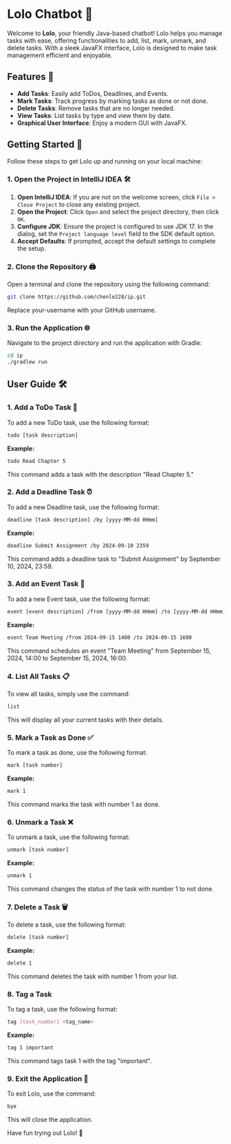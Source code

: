 # Lolo Chatbot 🤖

Welcome to **Lolo**, your friendly Java-based chatbot! Lolo helps you manage tasks with ease, offering functionalities to add, list, mark, unmark, and delete tasks. With a sleek JavaFX interface, Lolo is designed to make task management efficient and enjoyable.

## Features 🌟

- **Add Tasks**: Easily add ToDos, Deadlines, and Events.
- **Mark Tasks**: Track progress by marking tasks as done or not done.
- **Delete Tasks**: Remove tasks that are no longer needed.
- **View Tasks**: List tasks by type and view them by date.
- **Graphical User Interface**: Enjoy a modern GUI with JavaFX.

## Getting Started 🚀

Follow these steps to get Lolo up and running on your local machine:

### 1. Open the Project in IntelliJ IDEA 🛠️

1. **Open IntelliJ IDEA**: If you are not on the welcome screen, click `File > Close Project` to close any existing project.
2. **Open the Project**: Click `Open` and select the project directory, then click `OK`.
3. **Configure JDK**: Ensure the project is configured to use JDK 17. In the dialog, set the `Project language level` field to the SDK default option.
4. **Accept Defaults**: If prompted, accept the default settings to complete the setup.

### 2. Clone the Repository 🖨️

Open a terminal and clone the repository using the following command:

```bash
git clone https://github.com/chenle228/ip.git
```
Replace your-username with your GitHub username.

### 3. Run the Application 🌐
Navigate to the project directory and run the application with Gradle:

```bash
cd ip
./gradlew run
```
## User Guide 🛠️

### 1. **Add a ToDo Task** 📝
To add a new ToDo task, use the following format:
```bash
todo [task description]
```
**Example:**
```bash
todo Read Chapter 5
```
This command adds a task with the description "Read Chapter 5."

### 2. **Add a Deadline Task** ⏰
To add a new Deadline task, use the following format:
```bash
deadline [task description] /by [yyyy-MM-dd HHmm]
```
**Example:**
```bash
deadline Submit Assignment /by 2024-09-10 2359
```
This command adds a deadline task to "Submit Assignment" by September 10, 2024, 23:59.

### 3. **Add an Event Task** 📅
To add a new Event task, use the following format:
```bash
event [event description] /from [yyyy-MM-dd HHmm] /to [yyyy-MM-dd HHmm]
```
**Example:**
```bash
event Team Meeting /from 2024-09-15 1400 /to 2024-09-15 1600
```
This command schedules an event "Team Meeting" from September 15, 2024, 14:00 to September 15, 2024, 16:00.

### 4. **List All Tasks** 📋
To view all tasks, simply use the command:
```bash
list
```
This will display all your current tasks with their details.

### 5. **Mark a Task as Done** ✅
To mark a task as done, use the following format:
```bash
mark [task number]
```
**Example:**
```bash
mark 1
```
This command marks the task with number 1 as done.

### 6. **Unmark a Task** ❌
To unmark a task, use the following format:
```bash
unmark [task number]
```
**Example:**
```bash
unmark 1
```
This command changes the status of the task with number 1 to not done.

### 7. **Delete a Task** 🗑️
To delete a task, use the following format:
```bash
delete [task number]
```
**Example:**
```bash
delete 1
```
This command deletes the task with number 1 from your list.

### 8. **Tag a Task** 
To tag a task, use the following format:
```bash
tag [task_number] <tag_name>
```
**Example:**
```bash
tag 1 important
```
This command tags task 1 with the tag "important".

### 9. **Exit the Application** 👋
To exit Lolo, use the command:
```bash
bye
```
This will close the application.

Have fun trying out Lolo! 🙌
